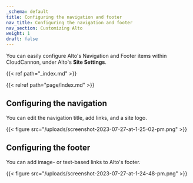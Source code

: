 ```yaml
---
_schema: default
title: Configuring the navigation and footer
nav_title: Configuring the navigation and footer
nav_section: Customizing Alto
weight: 1
draft: false
---
```

You can easily configure Alto's Navigation and Footer items within CloudCannon, under Alto's **Site Settings**.&nbsp;

{{< ref path="_index.md" >}}

{{< relref path="page/index.md" >}}

## Configuring the navigation

You can edit the navigation title, add links, and a site logo.

{{< figure src="/uploads/screenshot-2023-07-27-at-1-25-02-pm.png" >}}

## ​​​​​Configuring the footer

You can add image- or text-based links to Alto's footer.

{{< figure src="/uploads/screenshot-2023-07-27-at-1-24-48-pm.png" >}}